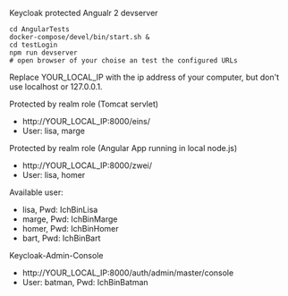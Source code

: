 Keycloak protected Angualr 2 devserver

```
cd AngularTests
docker-compose/devel/bin/start.sh &
cd testLogin
npm run devserver
# open browser of your choise an test the configured URLs
```

Replace YOUR_LOCAL_IP with the ip address of your computer, but don't use localhost or 127.0.0.1.

Protected by realm role (Tomcat servlet)
* http://YOUR_LOCAL_IP:8000/eins/    
* User: lisa, marge

Protected by realm role (Angular App running in local node.js)
* http://YOUR_LOCAL_IP:8000/zwei/    
* User: lisa, homer

Available user:
* lisa,  Pwd: IchBinLisa
* marge, Pwd: IchBinMarge
* homer, Pwd: IchBinHomer
* bart,  Pwd: IchBinBart

Keycloak-Admin-Console
* http://YOUR_LOCAL_IP:8000/auth/admin/master/console
* User: batman, Pwd: IchBinBatman


